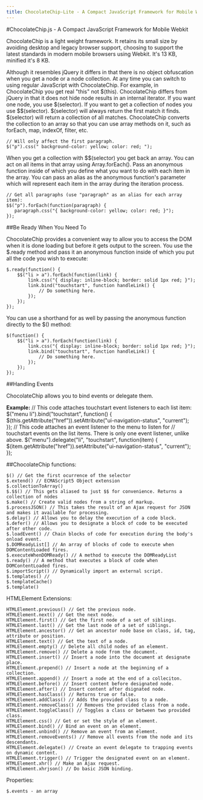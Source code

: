 ```yaml
---
title: ChocolateChip-Lite - A Compact JavaScript Framework for Mobile Webkit
---
```

 
#ChocolateChip.js - A Compact JavaScript Framework for Mobile Webkit
 
ChocolateChip is a light weight framework. It retains its small size by avoiding desktop and legacy browser support, choosing to support the latest standards in modern mobile browsers using Webkit. It's 13 KB, minified it's 8 KB.
 
Although it resembles jQuery it differs in that there is no object obfuscation when you get a node or a node collection. At any time you can switch to using regular JavaScript with ChocolateChip. For example, in ChocolateChip you get real "this" not $(this). ChocolateChip differs from jQuery in that it does not hide node results in an internal iterator. If you want one node, you use $(selector). If you want to get a collection of nodes you use $$(selector). $(selector) will always return the first match it finds. $(selector) will return a collection of all matches. ChocolateChip converts the collection to an array so that you can use array methods on it, such as forEach, map, indexOf, filter, etc.
 
    // Will only affect the first paragraph.
    $("p").css(" background-color: yellow; color: red; "); 
   
When you get a collection with $$(selector) you get back an array. You can act on all items in that array using Array.forEach(). Pass an anonymous function inside of which you define what you want to do with each item in the array. You can pass an alias as the anonymous function's parameter which will represent each item in the array during the iteration process.
 
    // Get all paragraphs (use "paragraph" as an alias for each array item):
    $$("p").forEach(function(paragraph) {
       paragraph.css("{ background-color: yellow; color: red; }"); 
    });
 
##Be Ready When You Need To
 
ChocolateChip provides a convenient way to allow you to access the DOM when it is done loading but before it gets output to the screen. You use the $.ready method and pass it an anonymous function inside of which you put all the code you wish to execute:
 
	$.ready(function() {
		$$("li > a").forEach(function(link) {
    		link.css("{ display: inline-block; border: solid 1px red; }");
        	link.bind("touchstart", function handleLink() {
				// Do something here.
        	});
       	});
    });
 
You can use a shorthand for as well by passing the anonymous function directly to the $() method:
 
    $(function() {
		$$("li > a").forEach(function(link) {
        	link.css("{ display: inline-block; border: solid 1px red; }");
        	link.bind("touchstart", function handleLink() {
            	// Do something here.
        	});
      	});
    });
 
##Handling Events
 
ChocolateChip allows you to bind events or delegate them. 

**Example:**
	// This code attaches touchstart event listeners to each list item:
    $("menu li").bind("touchstart", function() {
    	$(this.getAttribute("href")).setAttribute("ui-navigation-status", "current");	
    });
    // This code attaches an event listener to the menu to listen for 
    // touchstart events on the list items. There is only one event listener, unlike above.
    $("menu").delegate("li", "touchstart", function(item) {
    	$(item.getAttribute("href")).setAttribute("ui-navigation-status", "current");
    });
 
##ChocolateChip functions:
 
    $() // Get the first ocurrence of the selector
    $.extend() // ECMAScript5 Object extension
    $.collectionToArray()
    $.$$() // This gets aliased to just $$ for convenience. Returns a collection of nodes
    $.make() // Create valid nodes from a string of markup.
    $.processJSON() // This takes the result of an Ajax request for JSON and makes it available for processing.
    $.delay() // Allows you to delay the execution of a code block.
    $.defer() // Allows you to designate a block of code to be executed after other code.
    $.loadEvent() // Chain blocks of code for execution during the body's onload event.
    $.DOMReadyList[] // An array of blocks of code to execute when DOMContentLoaded fires.
    $.executeWhenDOMReady() // A method to execute the DOMReadyList
    $.ready() // A method that executes a block of code when DOMContentLoaded fires.
    $.importScript() // Dynamically import an external script.
    $.templates() // 
    $.templateCache()
    $.template()
 
HTMLElement Extensions:
 
    HTMLElement.previous() // Get the previous node.
    HTMLElement.next() // Get the next node.
    HTMLElement.first() // Get the first node of a set of siblings.
    HTMLElement.last() // Get the last node of a set of siblings.
    HTMLElement.ancestor() // Get an ancestor node base on class, id, tag, attribute or position.
    HTMLElement.text() // Get the text of a node.
    HTMLElement.empty() // Delete all child nodes of an element.
    HTMLElement.remove() // Delete a node from the document.
    HTMLElement.insert() // Insert a node into the document at designate place.
	HTMLElement.prepend() // Insert a node at the beginning of a collection.
	HTMLElement.append() // Insert a node at the end of a colleciton.
    HTMLElement.before() // Insert content before designated node.
    HTMLElement.after() // Insert content after dsignated node.
    HTMLElement.hasClass() // Returns true or false.
    HTMLElement.addClass() // Adds the provided class to a node.
    HTMLElement.removeClass() // Removes the provided class from a node.
    HTMLElement.toggleClass() // Toggles a class or between two provided class.
    HTMLElement.css() // Get or set the style of an element.
    HTMLElement.bind() // Bind an event on an element.
    HTMLElement.unbind() // Remove an event from an element.
    HTMLElement.removeEvents() // Remove all events from the node and its descendants.
    HTMLElement.delegate() // Create an event delegate to trapping events on dynamic content.
    HTMLElement.trigger() // Trigger the designated event on an element.
    HTMLElement.xhr() // Make an Ajax request.
    HTMLElement.xhrjson() // Do basic JSON binding.
 
 
Properties:
 
    $.events - an array